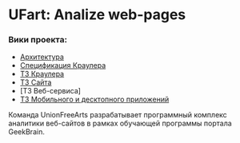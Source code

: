 # UFart: Analize web-pages

### Вики проекта:
* [Архитектура] 
* [Спецификация Краулера]
* [ТЗ Краулера]
* [ТЗ Сайта]
* [ТЗ Веб-сервиса]
* [ТЗ Мобильного и десктопного приложений]

[Архитектура]: <https://github.com/DarkenNav/UnionFreeArts/wiki/architecture>
[Спецификация Краулера]: <https://github.com/DarkenNav/UnionFreeArts/wiki/Croaker-Spec>
[ТЗ Краулера]: <https://github.com/DarkenNav/UnionFreeArts/wiki/Croaker-TTask>
[ТЗ Сайта]: <https://github.com/DarkenNav/UnionFreeArts/wiki/Site-TTask>
[ТЗ Мобильного и десктопного приложений]: <https://github.com/DarkenNav/UnionFreeArts/wiki/App-TTask>


Команда UnionFreeArts разрабатывает программный комплекс аналитики веб-сайтов в рамках обучающей программы портала GeekBrain.

